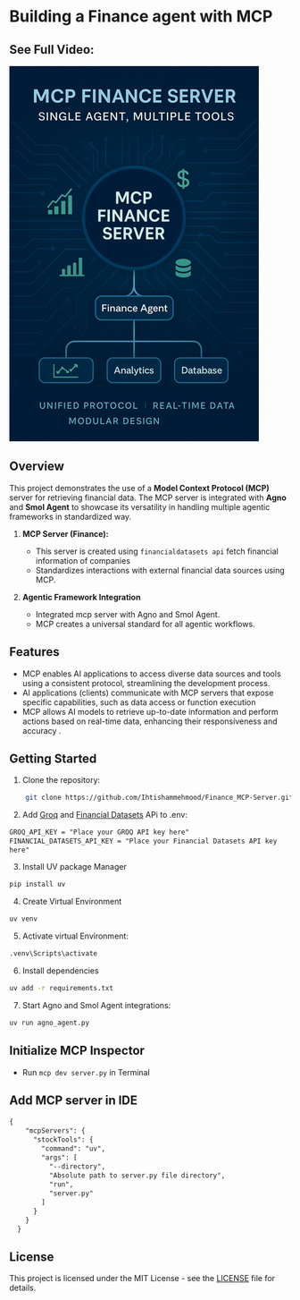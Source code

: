 # Building a Finance agent with MCP

## See Full Video:
[![Watch the video](image\thumbnail.PNG)](https://youtu.be/xnLeVjDZ16Y)



## Overview

This project demonstrates the use of a **Model Context Protocol (MCP)** server for retrieving financial data. The MCP server is integrated with **Agno** and **Smol Agent** to showcase its versatility in handling multiple agentic frameworks in standardized way.



1. **MCP Server (Finance):**

   * This server is created using `financialdatasets api` fetch financial information of companies
   * Standardizes interactions with external financial data sources using MCP.
2. **Agentic Framework Integration**

   * Integrated mcp server with Agno and Smol Agent.
   * MCP creates a universal standard for all agentic workflows.


## Features

* MCP enables AI applications to access diverse data sources and tools using a consistent protocol, streamlining the development process.
* AI applications (clients) communicate with MCP servers that expose specific capabilities, such as data access or function execution
* MCP allows AI models to retrieve up-to-date information and perform actions based on real-time data, enhancing their responsiveness and accuracy .

## Getting Started


1. Clone the repository:

```bash
    git clone https://github.com/Ihtishammehmood/Finance_MCP-Server.git
```
2.  Add [Groq](https://console.groq.com/keys)  and [Financial Datasets](https://www.financialdatasets.ai/) APi to .env:
```
GROQ_API_KEY = "Place your GROQ API key here"
FINANCIAL_DATASETS_API_KEY = "Place your Financial Datasets API key here"
```

3. Install UV package Manager
```bash
pip install uv
```

4. Create Virtual Environment

```bash
uv venv
```

5. Activate virtual Environment:

```bash
.venv\Scripts\activate

```

6. Install dependencies

```bash
uv add -r requirements.txt
```

7. Start Agno and Smol Agent integrations:

```bash
uv run agno_agent.py
```

## Initialize MCP Inspector

* Run `mcp dev server.py` in Terminal
## Add MCP server in IDE
```
{
    "mcpServers": {
      "stockTools": {
        "command": "uv",
        "args": [
          "--directory",
          "Absolute path to server.py file directory",
          "run",
          "server.py"
        ]
      }
    }
  }

```
## License

This project is licensed under the MIT License - see the [LICENSE](LICENSE) file for details.

